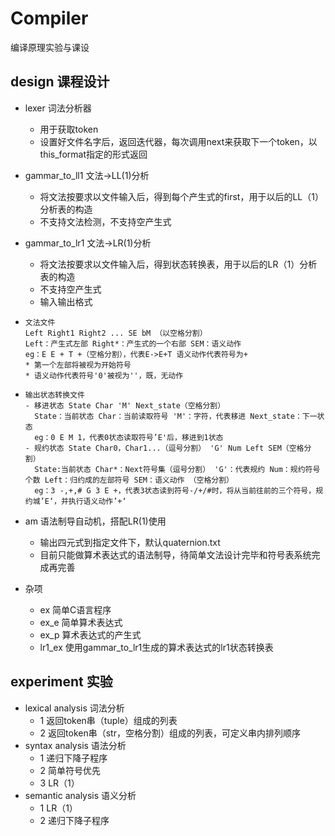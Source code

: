 # Compiler
编译原理实验与课设

design 课程设计
---
- lexer 词法分析器
    - 用于获取token
    - 设置好文件名字后，返回迭代器，每次调用next来获取下一个token，以this_format指定的形式返回

- gammar_to_ll1 文法->LL(1)分析
    - 将文法按要求以文件输入后，得到每个产生式的first，用于以后的LL（1）分析表的构造
    - 不支持文法检测，不支持空产生式

- gammar_to_lr1 文法->LR(1)分析
    - 将文法按要求以文件输入后，得到状态转换表，用于以后的LR（1）分析表的构造
    - 不支持空产生式
    - 输入输出格式
-     文法文件
      Left Right1 Right2 ... SE bM （以空格分割）
      Left：产生式左部 Right*：产生式的一个右部 SEM：语义动作
      eg：E E + T +（空格分割），代表E->E+T 语义动作代表符号为+
      * 第一个左部将被视为开始符号
      * 语义动作代表符号'0'被视为''，既，无动作
-     输出状态转换文件 
      - 移进状态 State Char 'M' Next_state（空格分割）
        State：当前状态 Char：当前读取符号 'M'：字符，代表移进 Next_state：下一状态
        eg：0 E M 1，代表0状态读取符号’E'后，移进到1状态
      - 规约状态 State Char0，Char1...（逗号分割） 'G' Num Left SEM（空格分割）
        State:当前状态 Char*：Next符号集（逗号分割） 'G'：代表规约 Num：规约符号个数 Left：归约成的左部符号 SEM：语义动作 （空格分割）
        eg：3 -,+,# G 3 E +，代表3状态读到符号-/+/#时，将从当前往前的三个符号，规约城’E‘，并执行语义动作’+‘

- am 语法制导自动机，搭配LR(1)使用
    - 输出四元式到指定文件下，默认quaternion.txt
    - 目前只能做算术表达式的语法制导，待简单文法设计完毕和符号表系统完成再完善

- 杂项
    - ex 简单C语言程序
    - ex_e 简单算术表达式
    - ex_p 算术表达式的产生式
    - lr1_ex 使用gammar_to_lr1生成的算术表达式的lr1状态转换表

experiment 实验
---
- lexical analysis 词法分析
    - 1 返回token串（tuple）组成的列表
    - 2 返回token串（str，空格分割）组成的列表，可定义串内排列顺序
- syntax analysis 语法分析
    - 1 递归下降子程序
    - 2 简单符号优先
    - 3 LR（1）
- semantic analysis 语义分析
    - 1 LR（1）
    - 2 递归下降子程序